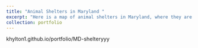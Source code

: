 ```yaml
---
title: "Animal Shelters in Maryland "
excerpt: "Here is a map of animal shelters in Maryland, where they are and what time they open. I got my data from overpass turbo <br/><img src='images/sad_animal_pic .jpeg'>"
collection: portfolio
---
```

khylton1.github.io/portfolio/MD-shelteryyy 
